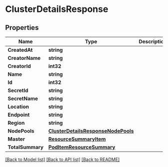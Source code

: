 # ClusterDetailsResponse

## Properties
Name | Type | Description | Notes
------------ | ------------- | ------------- | -------------
**CreatedAt** | **string** |  | [optional] 
**CreatorName** | **string** |  | [optional] 
**CreatorId** | **int32** |  | [optional] 
**Name** | **string** |  | [optional] 
**Id** | **int32** |  | [optional] 
**SecretId** | **string** |  | [optional] 
**SecretName** | **string** |  | [optional] 
**Location** | **string** |  | [optional] 
**Endpoint** | **string** |  | [optional] 
**Region** | **string** |  | [optional] 
**NodePools** | [**ClusterDetailsResponseNodePools**](ClusterDetailsResponse_nodePools.md) |  | [optional] 
**Master** | [**ResourceSummaryItem**](ResourceSummaryItem.md) |  | [optional] 
**TotalSummary** | [**PodItemResourceSummary**](PodItem_resourceSummary.md) |  | [optional] 

[[Back to Model list]](../README.md#documentation-for-models) [[Back to API list]](../README.md#documentation-for-api-endpoints) [[Back to README]](../README.md)


